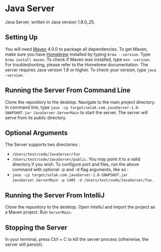 # Java Server
Java Server, written in Java version 1.8.0_25.

## Setting Up
You will need [Maven](http://maven.apache.org/) 4.0.0 to package all dependencies. To get Maven, make sure you have [Homebrew](http://brew.sh/) installed by typing  ```brew --version```.
Type ```brew install maven```. To check if Maven was installed, type ```mvn -version```. For troubleshooting, please refer to the Homebrew documentation.
The server requires Java version 1.8 or higher. To check your version, type ```java -version```.

## Running the Server From Command Line
Clone the repository to the desktop. Navigate to the main project directory.
In command line, type ```java -cp target/solak.com.javaServer-1.0-SNAPSHOT.jar JavaServer.ServerMain``` to start the server. The server will serve from its public directory.

## Optional Arguments
The Server supports two directories :
- ```/Users/test/code/JavaServer/fun```
- ```/Users/test/code/JavaServer/public```.
You may point it to a valid directory if you wish. To configure port and files, run the above command with optional -p and -d flag arguments, like so :
- ```java -cp target/solak.com.javaServer-1.0-SNAPSHOT.jar JavaServer.ServerMain -p 1405 -d /Users/test/code/JavaServer/fun```.


## Running the Server From IntelliJ
Clone the repository to the desktop. Open IntelliJ and import the project as a Maven project. Run ```ServerMain```.

## Stopping the Server
In your terminal, press Ctrl + C to kill the server process (otherwise, the server will persist).
